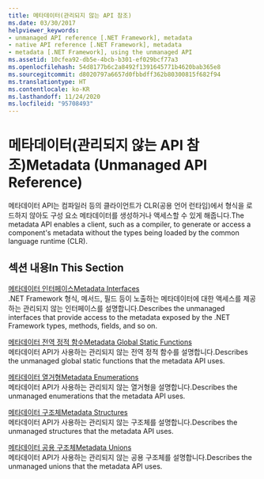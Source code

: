 ```yaml
---
title: 메타데이터(관리되지 않는 API 참조)
ms.date: 03/30/2017
helpviewer_keywords:
- unmanaged API reference [.NET Framework], metadata
- native API reference [.NET Framework], metadata
- metadata [.NET Framework], using the unmanaged API
ms.assetid: 10cfea92-db5e-4bcb-b301-ef029bcf77a3
ms.openlocfilehash: 54d8177b6c2a8492f1391645771b4620bab365e8
ms.sourcegitcommit: d8020797a6657d0fbbdff362b80300815f682f94
ms.translationtype: HT
ms.contentlocale: ko-KR
ms.lasthandoff: 11/24/2020
ms.locfileid: "95708493"
---
```

# <a name="metadata-unmanaged-api-reference"></a><span data-ttu-id="bf291-102">메타데이터(관리되지 않는 API 참조)</span><span class="sxs-lookup"><span data-stu-id="bf291-102">Metadata (Unmanaged API Reference)</span></span>

<span data-ttu-id="bf291-103">메타데이터 API는 컴파일러 등의 클라이언트가 CLR(공용 언어 런타임)에서 형식을 로드하지 않아도 구성 요소 메타데이터를 생성하거나 액세스할 수 있게 해줍니다.</span><span class="sxs-lookup"><span data-stu-id="bf291-103">The metadata API enables a client, such as a compiler, to generate or access a component's metadata without the types being loaded by the common language runtime (CLR).</span></span>  
  
## <a name="in-this-section"></a><span data-ttu-id="bf291-104">섹션 내용</span><span class="sxs-lookup"><span data-stu-id="bf291-104">In This Section</span></span>  

 [<span data-ttu-id="bf291-105">메타데이터 인터페이스</span><span class="sxs-lookup"><span data-stu-id="bf291-105">Metadata Interfaces</span></span>](metadata-interfaces.md)  
 <span data-ttu-id="bf291-106">.NET Framework 형식, 메서드, 필드 등이 노출하는 메타데이터에 대한 액세스를 제공하는 관리되지 않는 인터페이스를 설명합니다.</span><span class="sxs-lookup"><span data-stu-id="bf291-106">Describes the unmanaged interfaces that provide access to the metadata exposed by the .NET Framework types, methods, fields, and so on.</span></span>  
  
 [<span data-ttu-id="bf291-107">메타데이터 전역 정적 함수</span><span class="sxs-lookup"><span data-stu-id="bf291-107">Metadata Global Static Functions</span></span>](metadata-global-static-functions.md)  
 <span data-ttu-id="bf291-108">메타데이터 API가 사용하는 관리되지 않는 전역 정적 함수를 설명합니다.</span><span class="sxs-lookup"><span data-stu-id="bf291-108">Describes the unmanaged global static functions that the metadata API uses.</span></span>  
  
 [<span data-ttu-id="bf291-109">메타데이터 열거형</span><span class="sxs-lookup"><span data-stu-id="bf291-109">Metadata Enumerations</span></span>](metadata-enumerations.md)  
 <span data-ttu-id="bf291-110">메타데이터 API가 사용하는 관리되지 않는 열거형을 설명합니다.</span><span class="sxs-lookup"><span data-stu-id="bf291-110">Describes the unmanaged enumerations that the metadata API uses.</span></span>  
  
 [<span data-ttu-id="bf291-111">메타데이터 구조체</span><span class="sxs-lookup"><span data-stu-id="bf291-111">Metadata Structures</span></span>](metadata-structures.md)  
 <span data-ttu-id="bf291-112">메타데이터 API가 사용하는 관리되지 않는 구조체를 설명합니다.</span><span class="sxs-lookup"><span data-stu-id="bf291-112">Describes the unmanaged structures that the metadata API uses.</span></span>  
  
 [<span data-ttu-id="bf291-113">메타데이터 공용 구조체</span><span class="sxs-lookup"><span data-stu-id="bf291-113">Metadata Unions</span></span>](metadata-unions.md)  
 <span data-ttu-id="bf291-114">메타데이터 API가 사용하는 관리되지 않는 공용 구조체를 설명합니다.</span><span class="sxs-lookup"><span data-stu-id="bf291-114">Describes the unmanaged unions that the metadata API uses.</span></span>
